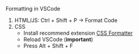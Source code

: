 Formatting in VSCode

1. HTML/JS: Ctrl + Shift + P -> Format Code
2. CSS
   - Install recommend extension [CSS Formatter](https://marketplace.visualstudio.com/items?itemName=aeschli.vscode-css-formatter)
   - Reload VSCode (**important**)
   - Press Alt + Shift + F
